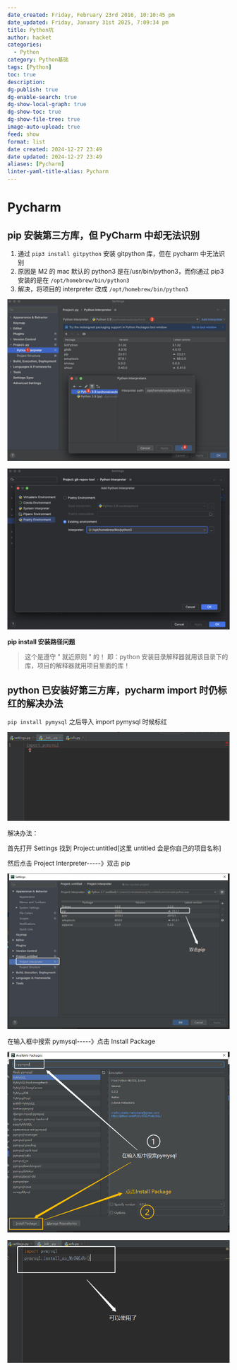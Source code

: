 ```yaml
---
date_created: Friday, February 23rd 2016, 10:10:45 pm
date_updated: Friday, January 31st 2025, 7:09:34 pm
title: Python坑
author: hacket
categories:
  - Python
category: Python基础
tags: [Python]
toc: true
description: 
dg-publish: true
dg-enable-search: true
dg-show-local-graph: true
dg-show-toc: true
dg-show-file-tree: true
image-auto-upload: true
feed: show
format: list
date created: 2024-12-27 23:49
date updated: 2024-12-27 23:49
aliases: [Pycharm]
linter-yaml-title-alias: Pycharm
---
```


# Pycharm

## pip 安装第三方库，但 PyCharm 中却无法识别

1. 通过 `pip3 install gitpython` 安装 gitpython 库，但在 pycharm 中无法识别
2. 原因是 M2 的 mac 默认的 python3 是在/usr/bin/python3，而你通过 pip3 安装的是在 `/opt/homebrew/bin/python3`
3. 解决，将项目的 interpreter 改成 `/opt/homebrew/bin/python3`

![h3uo5](https://raw.githubusercontent.com/hacket/ObsidianOSS/master/obsidian/h3uo5.png)

![tj1e7](https://raw.githubusercontent.com/hacket/ObsidianOSS/master/obsidian/tj1e7.png)

**pip install 安装路径问题**

> 这个是遵守 " 就近原则 " 的！
> 即：python 安装目录解释器就用该目录下的库，项目的解释器就用项目里面的库！

## python 已安装好第三方库，pycharm import 时仍标红的解决办法

`pip install pymysql` 之后导入 import pymysql 时候标红

![142gg](https://raw.githubusercontent.com/hacket/ObsidianOSS/master/obsidian/142gg.png)

解决办法：

首先打开 Settings 找到 Project:untitled[这里 untitled 会是你自己的项目名称]

然后点击 Project Interpreter-----》双击 pip

![ht476](https://raw.githubusercontent.com/hacket/ObsidianOSS/master/obsidian/ht476.png)

在输入框中搜索 pymysql-----》点击 Install Package

![pcqr4](https://raw.githubusercontent.com/hacket/ObsidianOSS/master/obsidian/pcqr4.png)

![lydp7](https://raw.githubusercontent.com/hacket/ObsidianOSS/master/obsidian/lydp7.png)

